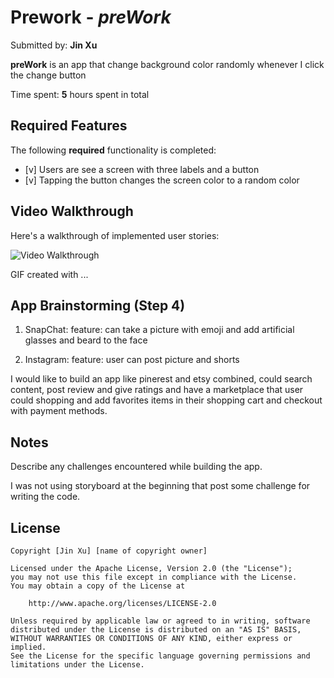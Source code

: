 # Prework - *preWork*

Submitted by: **Jin Xu**

**preWork** is an app that change background color randomly whenever I click the change button

Time spent: **5** hours spent in total

## Required Features

The following **required** functionality is completed:

- [v] Users are see a screen with three labels and a button
- [v] Tapping the button changes the screen color to a random color
 
## Video Walkthrough

Here's a walkthrough of implemented user stories:

<img src='https://imgur.com/a/yxmz5Ml' title='Video Walkthrough' width='' alt='Video Walkthrough' />

<!-- Replace this with whatever GIF tool you used! -->
GIF created with ...  
<!-- Recommended tools:
[Kap](https://getkap.co/) for macOS
[ScreenToGif](https://www.screentogif.com/) for Windows
[peek](https://github.com/phw/peek) for Linux. -->

## App Brainstorming (Step 4)

1. SnapChat:  feature: can take a picture with emoji and add artificial glasses and beard to the face

2. Instagram:  feature: user can post picture and shorts 


I would like to build an app like pinerest and etsy combined, could search content, post review and give ratings and have a marketplace that user could shopping and add favorites items in their shopping cart and checkout with payment methods. 

## Notes

Describe any challenges encountered while building the app.

I was not using storyboard at the beginning that post some challenge for writing the code. 

## License

    Copyright [Jin Xu] [name of copyright owner]

    Licensed under the Apache License, Version 2.0 (the "License");
    you may not use this file except in compliance with the License.
    You may obtain a copy of the License at

        http://www.apache.org/licenses/LICENSE-2.0

    Unless required by applicable law or agreed to in writing, software
    distributed under the License is distributed on an "AS IS" BASIS,
    WITHOUT WARRANTIES OR CONDITIONS OF ANY KIND, either express or implied.
    See the License for the specific language governing permissions and
    limitations under the License.
